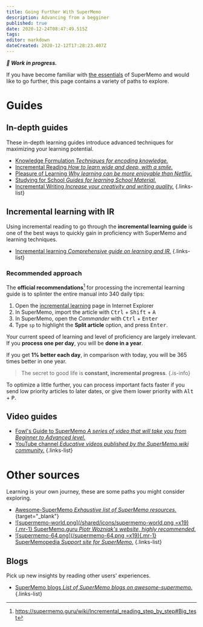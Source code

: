 ```yaml
---
title: Going Further With SuperMemo
description: Advancing from a begginer
published: true
date: 2020-12-24T08:47:49.515Z
tags: 
editor: markdown
dateCreated: 2020-12-12T17:28:23.407Z
---
```


_**🚧 Work in progress.**_

If you have become familiar with [the essentials](/supermemo) of SuperMemo and would like to go further, this page contains a variety of paths to explore.

# Guides

## In-depth guides

These in-depth learning guides introduce advanced techniques for maximizing your learning potential. 

- [Knowledge Formulation *Techniques for encoding knowledge.*](/learning/knowledge-formulation)
- [Incremental Reading *How to learn wide and deep, with a smile.*](/learning/incremental-reading)
- [Pleasure of Learning *Why learning can be more enjoyable than Netflix.*](/learning/pleasure-of-learning)
- [Studying for School *Guides for learning School Material.*](/learning/school)
- [Incremental Writing *Increase your creativity and writing quality.*](/learning/incremental-writing)
{.links-list}

## Incremental learning with IR

Using incremental reading to go through the **incremental learning guide** is one of the best ways to quickly gain in proficiency with SuperMemo and learning techniques.

- [Incremental learning *Comprehensive guide on learning and IR.*](https://help.supermemo.org/index.php?title=Incremental_learning#What_is_incremental_learning.3F)
{.links-list}

### Recommended approach

The **official recommendations**[^1] for processing the incremental learning guide is to splinter the entire manual into 340 daily tips:

1. Open the [incremental learning](https://help.supermemo.org/index.php?title=Incremental_learning) page in Internet Explorer
2. In SuperMemo, import the article with <kbd>Ctrl</kbd> + <kbd>Shift</kbd> + <kbd>A</kbd>
3. In SuperMemo, open the *Commander* with <kbd>Ctrl</kbd> + <kbd>Enter</kbd>
4. Type `sp` to highlight the **Split article** option, and press <kbd>Enter</kbd>.

Your current speed of learning and level of proficiency are largely irrelevant. If you **process one per day**, you will be **done in a year**.

If you get **1% better each day**, in comparison with today, you will be 365 times better in one year.

> The secret to good life is **constant, incremental progress**.
{.is-info}

To optimize a little further, you can process important facts faster if you send low priority articles to later dates, or give them lower priority with <kbd>Alt</kbd> + <kbd>P</kbd>. 

## Video guides

- [Fowl's Guide to SuperMemo *A series of video that will take you from Beginner to Advanced level.*](https://www.youtube.com/playlist?list=PL7RwmzKKAH8eKbDpOe5e-Omfp2Zqed6U1)
- [YouTube channel *Educative videos published by the SuperMemo.wiki community.*](https://www.youtube.com/channel/UCMdkN_8gHPn5vlYDe2ScrxQ)
{.links-list}

# Other sources

Learning is your own journey, these are some paths you might consider exploring.

- [<span style="color: black;" class="mdi mdi-github mr-1"></span> Awesome-SuperMemo *Exhaustive list of SuperMemo resources.*](https://github.com/supermemo/awesome-supermemo){target="_blank"}
- [![supermemo-world.png](/shared/icons/supermemo-world.png =x19){.mr-1} SuperMemo.guru *Piotr Wozniak's website, highly recommended.*](https://supermemo.guru/)
- [![supermemo-64.png](/supermemo-64.png =x19){.mr-1} SuperMemopedia *Support site for SuperMemo.*](http://supermemopedia.com/)
{.links-list}

## Blogs

Pick up new insights by reading other users' experiences.

- [<span style="color: black;" class="mdi mdi-github mr-1"></span> SuperMemo blogs *List of SuperMemo blogs on awesome-supermemo.*](https://github.com/supermemo/awesome-supermemo#blogs)
{.links-list}


[^1]: https://supermemo.guru/wiki/Incremental_reading_step_by_step#Big_test